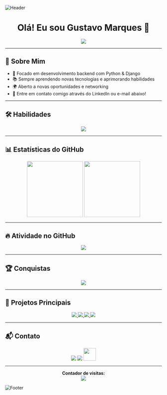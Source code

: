 ![Header](https://capsule-render.vercel.app/api?type=waving&color=00CED1&height=120&section=header&text=Olá!+Eu+Sou+Gustavo+Marques&fontSize=50&fontColor=fff&animation=fadeIn&width=100%)






<h1 align="center"> Olá! Eu sou Gustavo Marques 👋</h1>

<p align="center">
  <img src="https://readme-typing-svg.herokuapp.com/?color=00CED1&size=35&center=true&vCenter=true&width=1000&lines=Desenvolvedor+Python+|+Django;Buscando+transição+de+carreira;Apaixonado+por+tecnologia!"/>
</p>

---

## 🚀 Sobre Mim
- 🎯 Focado em desenvolvimento backend com Python & Django
- 📚 Sempre aprendendo novas tecnologias e aprimorando habilidades
- 🌍 Aberto a novas oportunidades e networking
- 📩 Entre em contato comigo através do LinkedIn ou e-mail abaixo!

---

## 🛠️ Habilidades

<p align="center">
  <img src="https://skillicons.dev/icons?i=python,django,linux,nginx,selenium,postgresql,html,css,figma,javascript,github,typescript,react,sass,redux"/>
</p>

---

## 📊 Estatísticas do GitHub

<div align="center">
  <img height="180em" src="https://github-readme-stats.vercel.app/api?username=GustavoMarquesDev&show_icons=true&count_private=true&hide_border=true&theme=dracula"/>
  <img height="180em" src="https://github-readme-stats.vercel.app/api/top-langs/?username=GustavoMarquesDev&layout=compact&hide_border=true&theme=dracula"/>
</div>

---

## 🔥 Atividade no GitHub

<p align="center">
  <img src="https://github-readme-activity-graph.vercel.app/graph?username=GustavoMarquesDev&bg_color=0d1117&color=00CED1&line=48D1CC&point=48D1CC&area=true&hide_border=true"/>
</p>

---

## 🏆 Conquistas

<p align="center">
  <img src="https://github-profile-trophy.vercel.app/?username=GustavoMarquesDev&theme=dracula&row=2&column=3&no-bg=true&margin-w=15&margin-h=15"/>
</p>

---

## 🚀 Projetos Principais

<div align="center">
  <a href="https://github.com/GustavoMarquesDev/EPlay">
    <img src="https://github-readme-stats.vercel.app/api/pin/?username=GustavoMarquesDev&repo=EPlay&theme=dark"/>
  </a>
  <a href="https://github.com/GustavoMarquesDev/E-Food">
    <img src="https://github-readme-stats.vercel.app/api/pin/?username=GustavoMarquesDev&repo=E-Food&theme=dark"/>
  </a>
  <a href="https://github.com/GustavoMarquesDev/Lista_de_Contatos">
    <img src="https://github-readme-stats.vercel.app/api/pin/?username=GustavoMarquesDev&repo=Lista_de_Contatos&theme=dark"/>
  </a>
  <a href="https://github.com/GustavoMarquesDev/Lista_de_Tarefas">
    <img src="https://github-readme-stats.vercel.app/api/pin/?username=GustavoMarquesDev&repo=Lista_de_Tarefas&theme=dark"/>
  </a>
</div>

---

## 📬 Contato

<div align="center">
  <a href="https://www.linkedin.com/in/gustavo-marques-dos-santos/"><img src="https://skillicons.dev/icons?i=linkedin" /></a>
  <a href="mailto:gustavo-markes@hotmail.com"><img src="https://skillicons.dev/icons?i=gmail" /></a>
  <a href="https://wa.me/5518997135321"><img src="https://upload.wikimedia.org/wikipedia/commons/6/6b/WhatsApp.svg" width="40" /></a>
</div>

---

<p align="center">
  <b>Contador de visitas:</b><br>
  <img src="https://profile-counter.glitch.me/{GustavoMarquesDev}/count.svg"/>
</p>

![Footer](https://link-da-imagem-gerada.com/onda-footer.png)




